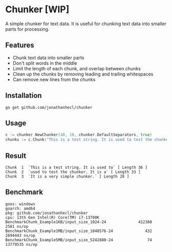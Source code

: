 # Chunker [WIP]
A simple chunker for text data. It is useful for chunking text data into smaller parts for processing.

## Features
- Chunk text data into smaller parts
- Don't split words in the middle
- Limit the length of each chunk, and overlap between chunks
- Clean up the chunks by removing leading and trailing whitespaces
- Can remove new lines from the chunks

## Installation
```go get github.com/jonathanhecl/chunker```

## Usage
```go
c := chunker.NewChunker(40, 10, chunker.DefaultSeparators, true)
chunks := c.Chunk("This is a test string. It is used to test the chunker. It is a very simple chunker.")
```

## Result
```text
Chunk  1  `This is a test string. It is used to` [ Length 36 ]
Chunk  2  `used to test the chunker. It is a` [ Length 33 ]
Chunk  3  `It is a very simple chunker.` [ Length 28 ]
```

## Benchmark
```text
goos: windows
goarch: amd64
pkg: github.com/jonathanhecl/chunker
cpu: 13th Gen Intel(R) Core(TM) i7-13700K
BenchmarkChunk_Example1KB/input_size_1024-24              412380              2581 ns/op
BenchmarkChunk_Example1MB/input_size_1048576-24              432           2694443 ns/op
BenchmarkChunk_Example5MB/input_size_5242880-24               74          13779535 ns/op
```